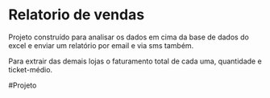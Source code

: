 #  Relatorio de vendas

Projeto construído para analisar os dados em cima da base de dados do excel e enviar um relatório por email e via sms também.

Para extrair das demais lojas o faturamento total de cada uma, quantidade e ticket-médio.

#Projeto
